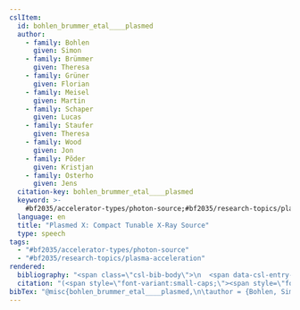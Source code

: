```yaml
---
cslItem:
  id: bohlen_brummer_etal____plasmed
  author:
    - family: Bohlen
      given: Simon
    - family: Brümmer
      given: Theresa
    - family: Grüner
      given: Florian
    - family: Meisel
      given: Martin
    - family: Schaper
      given: Lucas
    - family: Staufer
      given: Theresa
    - family: Wood
      given: Jon
    - family: Põder
      given: Kristjan
    - family: Osterho
      given: Jens
  citation-key: bohlen_brummer_etal____plasmed
  keyword: >-
    #bf2035/accelerator-types/photon-source;#bf2035/research-topics/plasma-acceleration
  language: en
  title: "Plasmed X: Compact Tunable X-Ray Source"
  type: speech
tags:
  - "#bf2035/accelerator-types/photon-source"
  - "#bf2035/research-topics/plasma-acceleration"
rendered:
  bibliography: "<span class=\"csl-bib-body\">\n  <span data-csl-entry-id=\"bohlen_brummer_etal____plasmed\" class=\"csl-entry\"><span class='author-bib'>Bohlen, Brümmer, T., Grüner, F., et al.</span>. <span class='date-bib'>(o.\_J.)</span>. <span class='title'><i><b><span style=\"font-style:normal;\">Plasmed X: Compact Tunable X-Ray Source</span></b></i></span>.</span>\n</span>"
  citation: "(<span style=\"font-variant:small-caps;\"><span style=\"font-variant:small-caps;\"><span style=\"font-variant:small-caps;\">Bohlen</span> et al.</span></span>, o.\_J.)"
bibTex: "@misc{bohlen_brummer_etal____plasmed,\n\tauthor = {Bohlen, Simon and Br{\\\" u}mmer, Theresa and Gr{\\\" u}ner, Florian and Meisel, Martin and Schaper, Lucas and Staufer, Theresa and Wood, Jon and P{\\~ o}der, Kristjan and Osterho, Jens},\n\ttitle = {Plasmed {X}: Compact {Tunable} {X}-{Ray} {Source}},\n}\n\n"
---
```

